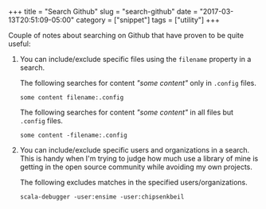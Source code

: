 +++
title = "Search Github"
slug = "search-github"
date = "2017-03-13T20:51:09-05:00"
category = ["snippet"]
tags = ["utility"]
+++

Couple of notes about searching on Github that have proven to be quite useful:

1. You can include/exclude specific files using the `filename` property in a
   search.

      The following searches for content _"some content"_ only in `.config` files.

      ```
      some content filename:.config
      ```

      The following searches for content _"some content"_ in all files but
      `.config` files.

      ```
      some content -filename:.config
      ```

2. You can include/exclude specific users and organizations in a search. This
   is handy when I'm trying to judge how much use a library of mine is getting
   in the open source community while avoiding my own projects.

      The following excludes matches in the specified users/organizations.

      ```
      scala-debugger -user:ensime -user:chipsenkbeil
      ```

